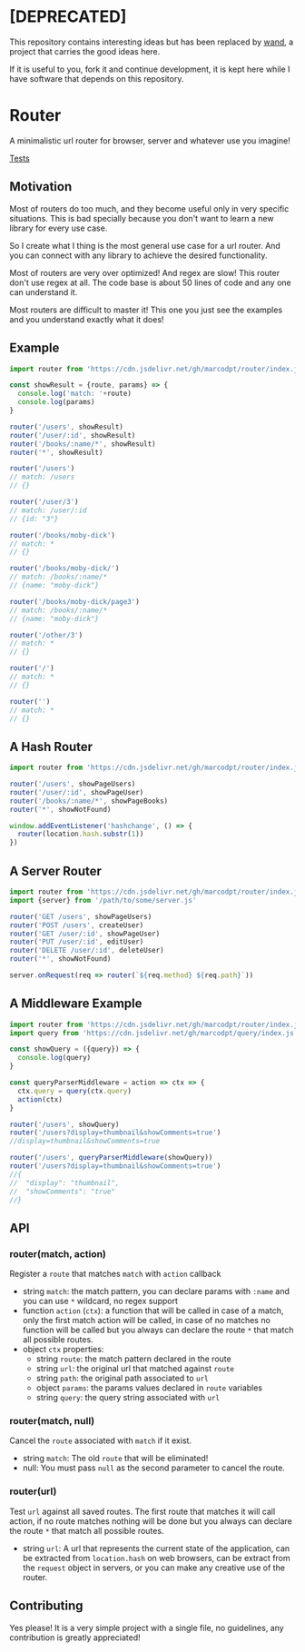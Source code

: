 # [DEPRECATED]
This repository contains interesting ideas but has been replaced by [wand](https://github.com/marcodpt/wand), a project that carries the good ideas here.

If it is useful to you, fork it and continue development, it is kept here while I have software that depends on this repository.

# Router
A minimalistic url router for browser, server and whatever use you imagine!

[Tests](https://marcodpt.github.io/router/)

## Motivation
Most of routers do too much, and they become useful only in very specific situations. This is bad specially because you don't want to learn a new library for every use case. 

So I create what I thing is the most general use case for a url router. And you can connect with any library to achieve the desired functionality.

Most of routers are very over optimized! And regex are slow! This router don't use regex at all. The code base is about 50 lines of code and any one can understand it.

Most routers are difficult to master it! This one you just see the examples and you understand exactly what it does!

## Example
```js
import router from 'https://cdn.jsdelivr.net/gh/marcodpt/router/index.js'

const showResult = {route, params} => {
  console.log('match: '+route)
  console.log(params)
}

router('/users', showResult)
router('/user/:id', showResult)
router('/books/:name/*', showResult)
router('*', showResult)

router('/users')
// match: /users
// {}

router('/user/3')
// match: /user/:id
// {id: "3"}

router('/books/moby-dick')
// match: *
// {}

router('/books/moby-dick/')
// match: /books/:name/*
// {name: "moby-dick"}

router('/books/moby-dick/page3')
// match: /books/:name/*
// {name: "moby-dick"}

router('/other/3')
// match: *
// {}

router('/')
// match: *
// {}

router('')
// match: *
// {}
```

## A Hash Router
```js
import router from 'https://cdn.jsdelivr.net/gh/marcodpt/router/index.js'

router('/users', showPageUsers)
router('/user/:id', showPageUser)
router('/books/:name/*', showPageBooks)
router('*', showNotFound)

window.addEventListener('hashchange', () => {
  router(location.hash.substr(1))
})
```

## A Server Router
```js
import router from 'https://cdn.jsdelivr.net/gh/marcodpt/router/index.js'
import {server} from '/path/to/some/server.js'

router('GET /users', showPageUsers)
router('POST /users', createUser)
router('GET /user/:id', showPageUser)
router('PUT /user/:id', editUser)
router('DELETE /user/:id', deleteUser)
router('*', showNotFound)

server.onRequest(req => router(`${req.method} ${req.path}`))
```

## A Middleware Example
```js
import router from 'https://cdn.jsdelivr.net/gh/marcodpt/router/index.js'
import query from 'https://cdn.jsdelivr.net/gh/marcodpt/query/index.js'

const showQuery = ({query}) => {
  console.log(query)
}

const queryParserMiddleware = action => ctx => {
  ctx.query = query(ctx.query)
  action(ctx)
}

router('/users', showQuery)
router('/users?display=thumbnail&showComments=true')
//display=thumbnail&showComments=true

router('/users', queryParserMiddleware(showQuery))
router('/users?display=thumbnail&showComments=true')
//{
//  "display": "thumbnail",
//  "showComments": "true"
//}
```

## API
### router(match, action)
Register a `route` that matches `match` with `action` callback
 - string `match`: the match pattern, you can declare params with `:name` and you can use `*` wildcard, no regex support 
 - function `action` (`ctx`): a function that will be called in case of a match, only the first match action will be called, in case of no matches no function will be called but you always can declare the route `*` that match all possible routes.
 - object `ctx` properties:
   - string `route`: the match pattern declared in the route
   - string `url`: the original url that matched against `route`
   - string `path`: the original path associated to `url`
   - object `params`: the params values declared in `route` variables
   - string `query`: the query string associated with `url`

### router(match, null)
Cancel the `route` associated with `match` if it exist.
 - string `match`: The old `route` that will be eliminated!
 - null: You must pass `null` as the second parameter to cancel the route.

### router(url)
Test `url` against all saved routes. The first route that matches it will call action, if no route matches nothing will be done but you always can declare the route `*` that match all possible routes.
 - string `url`: A url that represents the current state of the application, can be extracted from `location.hash` on web browsers, can be extract from the `request` object in servers, or you can make any creative use of the router.

## Contributing
Yes please! It is a very simple project with a single file, no guidelines, any
contribution is greatly appreciated!
